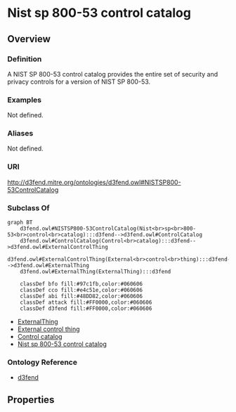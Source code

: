# Nist sp 800-53 control catalog

## Overview

### Definition
A NIST SP 800-53 control catalog provides the entire set of security and privacy controls for a version of NIST SP 800-53.

### Examples
Not defined.

### Aliases
Not defined.

### URI
http://d3fend.mitre.org/ontologies/d3fend.owl#NISTSP800-53ControlCatalog

### Subclass Of
```mermaid
graph BT
    d3fend.owl#NISTSP800-53ControlCatalog(Nist<br>sp<br>800-53<br>control<br>catalog):::d3fend-->d3fend.owl#ControlCatalog
    d3fend.owl#ControlCatalog(Control<br>catalog):::d3fend-->d3fend.owl#ExternalControlThing
    d3fend.owl#ExternalControlThing(External<br>control<br>thing):::d3fend-->d3fend.owl#ExternalThing
    d3fend.owl#ExternalThing(ExternalThing):::d3fend
    
    classDef bfo fill:#97c1fb,color:#060606
    classDef cco fill:#e4c51e,color:#060606
    classDef abi fill:#48DD82,color:#060606
    classDef attack fill:#FF0000,color:#060606
    classDef d3fend fill:#FF0000,color:#060606
```

- [ExternalThing](/docs/ontology/reference/model/ExternalThing/ExternalThing.md)
- [External control thing](/docs/ontology/reference/model/ExternalThing/External%20control%20thing/External%20control%20thing.md)
- [Control catalog](/docs/ontology/reference/model/ExternalThing/External%20control%20thing/Control%20catalog/Control%20catalog.md)
- [Nist sp 800-53 control catalog](/docs/ontology/reference/model/ExternalThing/External%20control%20thing/Control%20catalog/Nist%20sp%20800-53%20control%20catalog/Nist%20sp%20800-53%20control%20catalog.md)


### Ontology Reference
- [d3fend](http://d3fend.mitre.org/ontologies/d3fend.owl#)

## Properties
